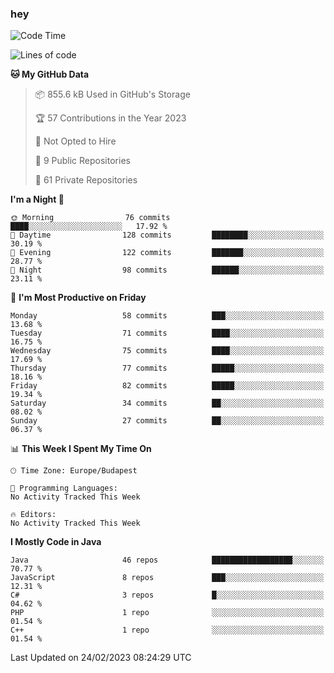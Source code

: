 ### hey

<!--START_SECTION:waka-->
![Code Time](http://img.shields.io/badge/Code%20Time-884%20hrs%2054%20mins-blue)

![Lines of code](https://img.shields.io/badge/From%20Hello%20World%20I%27ve%20Written-721.8%20thousand%20lines%20of%20code-blue)

**🐱 My GitHub Data** 

> 📦 855.6 kB Used in GitHub's Storage 
 > 
> 🏆 57 Contributions in the Year 2023
 > 
> 🚫 Not Opted to Hire
 > 
> 📜 9 Public Repositories 
 > 
> 🔑 61 Private Repositories 
 > 
**I'm a Night 🦉** 

```text
🌞 Morning                76 commits          ████░░░░░░░░░░░░░░░░░░░░░   17.92 % 
🌆 Daytime                128 commits         ████████░░░░░░░░░░░░░░░░░   30.19 % 
🌃 Evening                122 commits         ███████░░░░░░░░░░░░░░░░░░   28.77 % 
🌙 Night                  98 commits          ██████░░░░░░░░░░░░░░░░░░░   23.11 % 
```
📅 **I'm Most Productive on Friday** 

```text
Monday                   58 commits          ███░░░░░░░░░░░░░░░░░░░░░░   13.68 % 
Tuesday                  71 commits          ████░░░░░░░░░░░░░░░░░░░░░   16.75 % 
Wednesday                75 commits          ████░░░░░░░░░░░░░░░░░░░░░   17.69 % 
Thursday                 77 commits          █████░░░░░░░░░░░░░░░░░░░░   18.16 % 
Friday                   82 commits          █████░░░░░░░░░░░░░░░░░░░░   19.34 % 
Saturday                 34 commits          ██░░░░░░░░░░░░░░░░░░░░░░░   08.02 % 
Sunday                   27 commits          ██░░░░░░░░░░░░░░░░░░░░░░░   06.37 % 
```


📊 **This Week I Spent My Time On** 

```text
🕑︎ Time Zone: Europe/Budapest

💬 Programming Languages: 
No Activity Tracked This Week

🔥 Editors: 
No Activity Tracked This Week
```

**I Mostly Code in Java** 

```text
Java                     46 repos            ██████████████████░░░░░░░   70.77 % 
JavaScript               8 repos             ███░░░░░░░░░░░░░░░░░░░░░░   12.31 % 
C#                       3 repos             █░░░░░░░░░░░░░░░░░░░░░░░░   04.62 % 
PHP                      1 repo              ░░░░░░░░░░░░░░░░░░░░░░░░░   01.54 % 
C++                      1 repo              ░░░░░░░░░░░░░░░░░░░░░░░░░   01.54 % 
```




 Last Updated on 24/02/2023 08:24:29 UTC
<!--END_SECTION:waka-->
